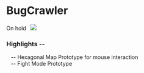 # BugCrawler

On hold &nbsp; ![](https://geps.dev/progress/89?dangerColor=800000&warningColor=ff9900&successColor=006600)


### Highlights --
&nbsp;&nbsp; -- Hexagonal Map Prototype for mouse interaction <br>
&nbsp;&nbsp; -- Fight Mode Prototype <br>
